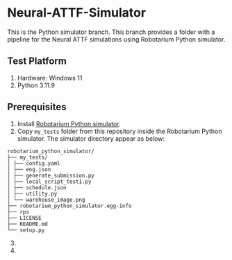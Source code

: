 # Neural-ATTF-Simulator
This is the Python simulator branch. This branch provides a folder with a pipeline for the Neural ATTF simulations using Robotarium Python simulator.

## Test Platform
1. Hardware: Windows 11
2. Python 3.11.9

## Prerequisites
1. Install [Robotarium Python simulator](https://github.com/robotarium/robotarium_python_simulator).
2. Copy `my_tests` folder from this repository inside the Robotarium Python simulator. The simulator directory appear as below:
  ```
  robotarium_python_simulator/
  ├── my_tests/
  │ ├── config.yaml
  │ ├── eng.json
  │ ├── generate_submission.py
  │ ├── local_script_test1.py
  │ ├── schedule.json
  │ ├── utility.py
  │ └── warehouse_image.png
  ├── robotarium_python_simulator.egg-info
  ├── rps
  ├── LICENSE
  ├── README.md
  └── setup.py
  ```
3. 

4. 
